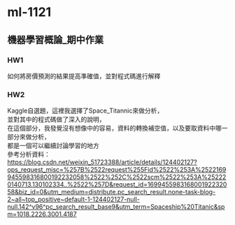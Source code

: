# ml-1121
## 機器學習概論_期中作業
### HW1
如何將房價預測的結果提高準確值，並對程式碼進行解釋
### HW2
Kaggle自選題，這裡我選擇了Space_Titannic來做分析，  
並對其中的程式碼做了深入的說明，  
在這個部分，我發覺沒有想像中的容易，資料的轉換補空值，以及要取資料中哪一部分來做分析，  
都是一個可以繼續討論學習的地方  
參考分析資料：https://blog.csdn.net/weixin_51723388/article/details/124402127?ops_request_misc=%257B%2522request%255Fid%2522%253A%2522169945598316800192232058%2522%252C%2522scm%2522%253A%252220140713.130102334..%2522%257D&request_id=169945598316800192232058&biz_id=0&utm_medium=distribute.pc_search_result.none-task-blog-2~all~top_positive~default-1-124402127-null-null.142^v96^pc_search_result_base9&utm_term=Spaceship%20Titanic&spm=1018.2226.3001.4187
